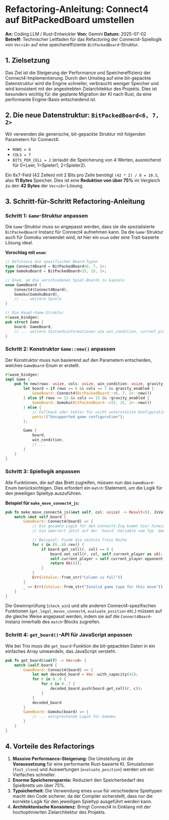 
# Refactoring-Anleitung: Connect4 auf BitPackedBoard umstellen

**An:** Coding LLM / Rust-Entwickler
**Von:** Gemini
**Datum:** 2025-07-02
**Betreff:** Technischer Leitfaden für das Refactoring der Connect4-Spiellogik von `Vec<i8>` auf eine speichereffiziente `BitPackedBoard`-Struktur.

## 1. Zielsetzung

Das Ziel ist die Steigerung der Performance und Speichereffizienz der Connect4-Implementierung. Durch den Umstieg auf eine bit-gepackte Datenstruktur wird die Engine schneller, verbraucht weniger Speicher und wird konsistent mit der angestrebten Zielarchitektur des Projekts. Dies ist besonders wichtig für die geplante Migration der KI nach Rust, da eine performante Engine-Basis entscheidend ist.

## 2. Die neue Datenstruktur: `BitPackedBoard<6, 7, 2>`

Wir verwenden die generische, bit-gepackte Struktur mit folgenden Parametern für Connect4:

-   `ROWS = 6`
-   `COLS = 7`
-   `BITS_PER_CELL = 2` (erlaubt die Speicherung von 4 Werten, ausreichend für 0=Leer, 1=Spieler1, 2=Spieler2).

Ein 6x7-Feld (42 Zellen) mit 2 Bits pro Zelle benötigt `(42 * 2) / 8 = 10.5`, also **11 Bytes** Speicher. Dies ist eine **Reduktion von über 75%** im Vergleich zu den **42 Bytes** der `Vec<i8>`-Lösung.

## 3. Schritt-für-Schritt Refactoring-Anleitung

### Schritt 1: `Game`-Struktur anpassen

Die `Game`-Struktur muss so angepasst werden, dass sie die spezialisierte `BitPackedBoard`-Instanz für Connect4 aufnehmen kann. Da die `Game`-Struktur auch für Gomoku verwendet wird, ist hier ein `enum` oder eine Trait-basierte Lösung ideal.

**Vorschlag mit `enum`:**

```rust
// Definiere die spezifischen Board-Typen
type Connect4Board = BitPackedBoard<6, 7, 2>;
type GomokuBoard = BitPackedBoard<15, 15, 2>;

// Enum, um die verschiedenen Spiel-Boards zu kapseln
enum GameBoard {
    Connect4(Connect4Board),
    Gomoku(GomokuBoard),
    // ... weitere Spiele
}

// Die Haupt-Game-Struktur
#[wasm_bindgen]
pub struct Game {
    board: GameBoard,
    // ... weitere Zustandsinformationen wie win_condition, current_player etc.
}
```

### Schritt 2: Konstruktor `Game::new()` anpassen

Der Konstruktor muss nun basierend auf den Parametern entscheiden, welches `GameBoard`-Enum er erstellt.

```rust
#[wasm_bindgen]
impl Game {
    pub fn new(rows: usize, cols: usize, win_condition: usize, gravity_enabled: bool) -> Self {
        let board = if rows == 6 && cols == 7 && gravity_enabled {
            GameBoard::Connect4(BitPackedBoard::<6, 7, 2>::new())
        } else if rows == 15 && cols == 15 && !gravity_enabled {
            GameBoard::Gomoku(BitPackedBoard::<15, 15, 2>::new())
        } else {
            // Fallback oder Fehler für nicht unterstützte Konfigurationen
            panic!("Unsupported game configuration");
        };

        Game {
            board,
            win_condition,
            // ...
        }
    }
}
```

### Schritt 3: Spiellogik anpassen

Alle Funktionen, die auf das Brett zugreifen, müssen nun das `GameBoard`-Enum berücksichtigen. Dies erfordert ein `match`-Statement, um die Logik für den jeweiligen Spieltyp auszuführen.

**Beispiel für `make_move_connect4_js`:**

```rust
pub fn make_move_connect4_js(&mut self, col: usize) -> Result<(), JsValue> {
    match &mut self.board {
        GameBoard::Connect4(board) => {
            // Die gesamte Logik für den Connect4-Zug kommt hier hinein.
            // Sie operiert jetzt auf der `board`-Variable vom Typ `&mut Connect4Board`.

            // Beispiel: Finde die nächste freie Reihe
            for r in (0..6).rev() {
                if board.get_cell(r, col) == 0 {
                    board.set_cell(r, col, self.current_player as u8);
                    self.current_player = self.current_player.opponent();
                    return Ok(());
                }
            }
            Err(JsValue::from_str("Column is full"))
        }
        _ => Err(JsValue::from_str("Invalid game type for this move")),
    }
}
```

Die Gewinnprüfung (`check_win`) und alle anderen Connect4-spezifischen Funktionen (`get_legal_moves_connect4`, `evaluate_position` etc.) müssen auf die gleiche Weise angepasst werden, indem sie auf die `Connect4Board`-Instanz innerhalb des `match`-Blocks zugreifen.

### Schritt 4: `get_board()`-API für JavaScript anpassen

Wie bei Trio muss die `get_board`-Funktion die bit-gepackten Daten in ein einfaches Array umwandeln, das JavaScript versteht.

```rust
pub fn get_board(&self) -> Vec<u8> {
    match &self.board {
        GameBoard::Connect4(board) => {
            let mut decoded_board = Vec::with_capacity(42);
            for r in 0..6 {
                for c in 0..7 {
                    decoded_board.push(board.get_cell(r, c));
                }
            }
            decoded_board
        }
        GameBoard::Gomoku(board) => {
            // ... entsprechende Logik für Gomoku
        }
    }
}
```

## 4. Vorteile des Refactorings

1.  **Massive Performance-Steigerung:** Die Umstellung ist die **Voraussetzung** für eine performante Rust-basierte KI. Simulationen (`fast_clone`) und Auswertungen (`evaluate_position`) werden um ein Vielfaches schneller.
2.  **Enorme Speicherersparnis:** Reduziert den Speicherbedarf des Spielbretts um über 75%.
3.  **Typsicherheit:** Die Verwendung eines `enum` für verschiedene Spieltypen macht den Code sicherer, da der Compiler sicherstellt, dass nur die korrekte Logik für den jeweiligen Spieltyp ausgeführt werden kann.
4.  **Architektonische Konsistenz:** Bringt Connect4 in Einklang mit der hochoptimierten Zielarchitektur des Projekts.
